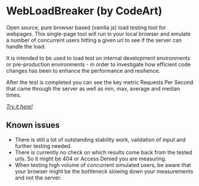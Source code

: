 # WebLoadBreaker (by CodeArt)
Open source, pure browser based (vanilla js) load testing tool for webpages.
This single-page tool will run in your local browser and emulate a number of concurrent users hitting a given url to see if the server can handle the load.

It is intended to be used to load test on internal development environments or pre-production environments - in order to investigate how efficient code changes has been to enhance the performance and resilience.

After the test is completed you can see the key metric Requests Per Second that came through the server as well as min, max, average and median times.

*[Try it here!](https://codeartdk.github.io/WebLoadBreaker/)*

## Known issues 
- There is still a lot of outstanding stability work, validation of input and further testing needed.
- There is currently no check on which results come back from the tested urls. So it might be 404 or Access Denied you are measuring. 
- When testing high volume of concurrent simulated users, be aware that your browser might be the bottleneck slowing down your measurements and not the server.
